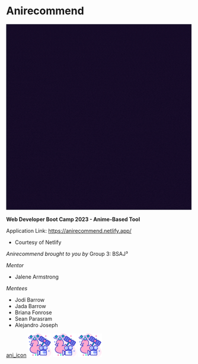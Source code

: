 # Anirecommend
![ani_logo](assests/logo.gif)

**Web Developer Boot Camp 2023 - Anime-Based Tool**

Application Link: https://anirecommend.netlify.app/
- Courtesy of Netlify

_Anirecommend brought to you by_
Group 3: BSAJ³

_Mentor_
- Jalene Armstrong

_Mentees_
- Jodi Barrow
- Jada Barrow
- Briana Fonrose
- Sean Parasram
- Alejandro Joseph

[ani_icon](favicon.png) ![ani_icon](favicon.png) ![ani_icon](favicon.png) ![ani_icon](favicon.png)
